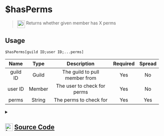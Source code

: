 # $hasPerms
> <img align="top" src="https://upload.wikimedia.org/wikipedia/commons/thumb/e/e4/Infobox_info_icon.svg/160px-Infobox_info_icon.svg.png?20150409153300" alt="image" width="25" height="auto"> Returns whether given member has X perms
## Usage
```
$hasPerms[guild ID;user ID;...perms]
```
| Name | Type | Description | Required | Spread
| :---: | :---: | :---: | :---: | :---: |
guild ID | Guild | The guild to pull member from | Yes | No
user ID | Member | The user to check for perms | Yes | No
perms | String | The perms to check for | Yes | Yes
<details>
<summary>
    
## <img align="top" src="https://cdn4.iconfinder.com/data/icons/iconsimple-logotypes/512/github-512.png" alt="image" width="25" height="auto">  [Source Code](https://github.com/tryforge/ForgeScript-V2/blob/main/src/native/hasPerms.ts)
    
</summary>
    
```ts
import { PermissionsString } from "discord.js"
import { ArgType, NativeFunction, Return } from "../structures"

export default new NativeFunction({
    name: "$hasPerms",
    version: "1.0.0",
    description: "Returns whether given member has X perms",
    unwrap: true,
    brackets: true,
    args: [
        {
            name: "guild ID",
            description: "The guild to pull member from",
            rest: false,
            required: true,
            type: ArgType.Guild,
        },
        {
            name: "user ID",
            description: "The user to check for perms",
            rest: false,
            type: ArgType.Member,
            required: true,
            pointer: 0,
        },
        {
            name: "perms",
            description: "The perms to check for",
            rest: true,
            type: ArgType.String,
            required: true,
        },
    ],
    execute(_, [, member, perms]) {
        return Return.success(member.permissions.has(perms as PermissionsString[]))
    },
})

```
    
</details>
